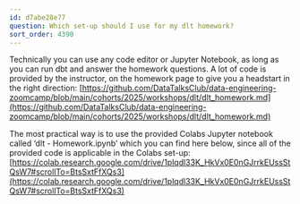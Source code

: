 ```yaml
---
id: d7abe28e77
question: Which set-up should I use for my dlt homework?
sort_order: 4390
---
```


Technically you can use any code editor or Jupyter Notebook, as long as you can run dbt and answer the homework questions. A lot of code is provided by the instructor, on the homework page to give you a headstart in the right direction: [https://github.com/DataTalksClub/data-engineering-zoomcamp/blob/main/cohorts/2025/workshops/dlt/dlt_homework.md](https://github.com/DataTalksClub/data-engineering-zoomcamp/blob/main/cohorts/2025/workshops/dlt/dlt_homework.md)

The most practical way is to use the provided Colabs Jupyter notebook called ‘dlt - Homework.ipynb’ which you can find here below, since all of the provided code is applicable in the Colabs set-up: [https://colab.research.google.com/drive/1plqdl33K_HkVx0E0nGJrrkEUssStQsW7#scrollTo=BtsSxtFfXQs3](https://colab.research.google.com/drive/1plqdl33K_HkVx0E0nGJrrkEUssStQsW7#scrollTo=BtsSxtFfXQs3)

